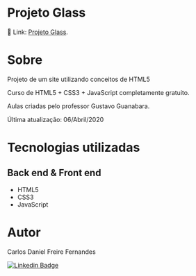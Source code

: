 # Projeto Glass

🔗 Link: [Projeto Glass](https://projetoglass.vercel.app "Site Portfólio").


# Sobre

 Projeto de um site utilizando conceitos de HTML5
 
 Curso de HTML5 + CSS3 + JavaScript completamente gratuito. 

 Aulas criadas pelo professor Gustavo Guanabara.

 Última atualização: 06/Abril/2020

# Tecnologias utilizadas
## Back end & Front end
- HTML5
- CSS3
- JavaScript

# Autor

Carlos Daniel Freire Fernandes

[![Linkedin Badge](https://img.shields.io/badge/-Linkedin-blue?style=flat-square&logo=Linkedin&logoColor=white&link=https://www.linkedin.com/in/lpaulovt/)](https://www.linkedin.com/in/carlosdanielfernandes) 
